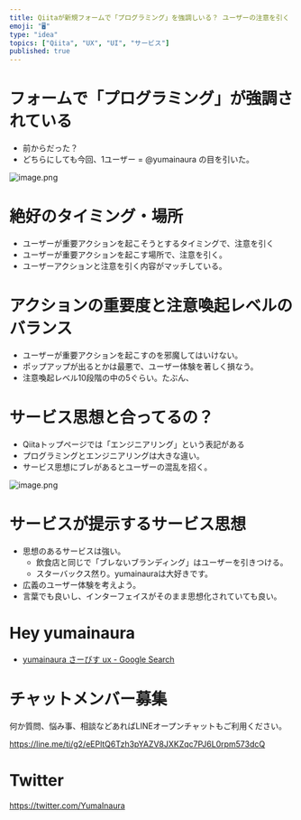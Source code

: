 ```yaml
---
title: Qiitaが新規フォームで「プログラミング」を強調しいる？ ユーザーの注意を引く UI/UX とは
emoji: "🖥"
type: "idea"
topics: ["Qiita", "UX", "UI", "サービス"]
published: true
---
```


# フォームで「プログラミング」が強調されている

- 前からだった？ 
- どちらにしても今回、1ユーザー = @yumainaura の目を引いた。

![image.png](https://qiita-image-store.s3.amazonaws.com/0/89618/cb30a19f-8412-fbab-17a6-bbaa0b23c266.png)

# 絶好のタイミング・場所

- ユーザーが重要アクションを起こそうとするタイミングで、注意を引く
- ユーザーが重要アクションを起こす場所で、注意を引く。
- ユーザーアクションと注意を引く内容がマッチしている。

# アクションの重要度と注意喚起レベルのバランス

- ユーザーが重要アクションを起こすのを邪魔してはいけない。
- ポップアップが出るとかは最悪で、ユーザー体験を著しく損なう。
- 注意喚起レベル10段階の中の5ぐらい。たぶん、

# サービス思想と合ってるの？

- Qiitaトップページでは「エンジニアリング」という表記がある
- プログラミングとエンジニアリングは大きな違い。
- サービス思想にブレがあるとユーザーの混乱を招く。


![image.png](https://qiita-image-store.s3.amazonaws.com/0/89618/055883b7-8e8c-5295-25ef-3b77866d914a.png)

# サービスが提示するサービス思想

- 思想のあるサービスは強い。
  - 飲食店と同じで「ブレないブランディング」はユーザーを引きつける。
  - スターバックス然り。yumainauraは大好きです。
- 広義のユーザー体験を考えよう。
- 言葉でも良いし、インターフェイスがそのまま思想化されていても良い。

# Hey yumainaura

- [yumainaura さーびす ux - Google Search](https://www.google.co.jp/search?q=yumainaura+%E3%81%95%E3%83%BC%E3%81%B3%E3%81%99+ux&oq=yumainaura+%E3%81%95%E3%83%BC%E3%81%B3%E3%81%99+ux&aqs=chrome..69i57j69i64l2.12053j0j7&sourceid=chrome&ie=UTF-8)








<!-- Update From Qiita API -->

# チャットメンバー募集


何か質問、悩み事、相談などあればLINEオープンチャットもご利用ください。

https://line.me/ti/g2/eEPltQ6Tzh3pYAZV8JXKZqc7PJ6L0rpm573dcQ





# Twitter


https://twitter.com/YumaInaura


<!-- Update From Qiita API -->


